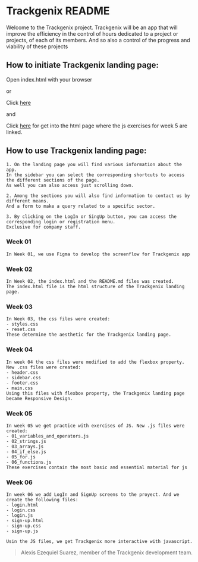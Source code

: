 # Trackgenix README
Welcome to the Trackgenix project.
Trackgenix will be an app that will improve the efficiency in the control of hours dedicated to a project or projects,
of each of its members. And so also a control of the progress and viability of these projects

## How to initiate Trackgenix landing page:

Open index.html with your browser

or

Click [here](https://suarezalexisezequiel.github.io/BaSP-M2022-Etapa-1/semana-06/landing.html)

and

Click [here](https://suarezalexisezequiel.github.io/BaSP-M2022-Etapa-1/semana-05/index.html) for get into the html page where the js exercises for week 5 are linked.

## How to use Trackgenix landing page:
```
1. On the landing page you will find various information about the app.
In the sidebar you can select the corresponding shortcuts to access the different sections of the page.
As well you can also access just scrolling down.

2. Among the sections you will also find information to contact us by different means.
And a form to make a query related to a specific sector. 

3. By clicking on the LogIn or SingUp button, you can access the corresponding login or registration menu.
Exclusive for company staff.
```
### Week 01
```
In Week 01, we use Figma to develop the screenflow for Trackgenix app
```

### Week 02
```
In Week 02, the index.html and the README.md files was created.
The index.html file is the html structure of the Trackgenix landing page.
```

### Week 03
```
In Week 03, the css files were created:
- styles.css
- reset.css
These determine the aesthetic for the Trackgenix landing page.
```

### Week 04
```
In week 04 the css files were modified to add the flexbox property. New .css files were created:
- header.css
- sidebar.css
- footer.css
- main.css
Using this files with flexbox property, the Trackgenix landing page became Responsive Design.
```

### Week 05
```
In week 05 we get practice with exercises of JS. New .js files were created:
- 01_variables_and_operators.js
- 02_strings.js
- 03_arrays.js
- 04_if_else.js
- 05_for.js
- 06_functions.js
These exercises contain the most basic and essential material for js 
```

### Week 06
```
In week 06 we add LogIn and SignUp screens to the proyect. And we create the following files:
- login.html
- login.css
- login.js
- sign-up.html
- sign-up.css
- sign-up.js

Usin the JS files, we get Trackgenix more interactive with javascript.
```

> Alexis Ezequiel Suarez, member of the Trackgenix development team.